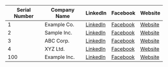 | Serial Number | Company Name | LinkedIn | Facebook | Website |
| ------------- | ------------ | -------- | -------- | ------- |
| 1             | Example Co.  | [LinkedIn](https://linkedin.com/company/exampleco) | [Facebook](https://facebook.com/exampleco) | [Website](https://exampleco.com) |
| 2             | Sample Inc.  | [LinkedIn](https://linkedin.com/company/sampleinc) | [Facebook](https://facebook.com/sampleinc) | [Website](https://sampleinc.com) |
| 3             | ABC Corp.    | [LinkedIn](https://linkedin.com/company/abccorp) | [Facebook](https://facebook.com/abccorp) | [Website](https://abccorp.com) |
| 4             | XYZ Ltd.     | [LinkedIn](https://linkedin.com/company/xyzltd) | [Facebook](https://facebook.com/xyzltd) | [Website](https://xyzltd.com) |
| 100           | Example Inc. | [LinkedIn](https://linkedin.com/company/exampleinc) | [Facebook](https://facebook.com/exampleinc) | [Website](https://exampleinc.com) |

